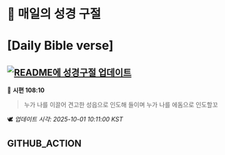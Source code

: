 # 🙏 매일의 성경 구절
# [Daily Bible verse]
## [![README에 성경구절 업데이트](https://github.com/DONGSUKA/first_test/actions/workflows/update-readme-bible.yml/badge.svg)](https://github.com/DONGSUKA/first_test/actions/workflows/update-readme-bible.yml)
<!-- START_BIBLE_VERSE -->
📖 **시편 108:10**
> 누가 나를 이끌어 견고한 성읍으로 인도해 들이며 누가 나를 에돔으로 인도할꼬

🕊️ _업데이트 시각: 2025-10-01 10:11:00 KST_
  <!-- END_BIBLE_VERSE -->
## GITHUB_ACTION

